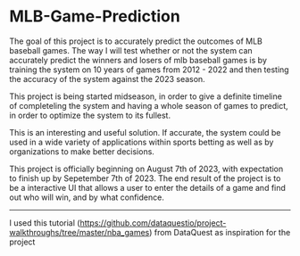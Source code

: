 # MLB-Game-Prediction

The goal of this project is to accurately predict the outcomes of MLB baseball games. The way I will test whether or not the system can accurately predict the winners and losers of mlb baseball games is by training the system on 10 years of games from 2012 - 2022 and then testing the accuracy of the system against the 2023 season. 

This project is being started midseason, in order to give a definite timeline of completeling the system and having a whole season of games to predict, in order to optimize the system to its fullest. 


This is an interesting and useful solution. If accurate, the system could be used in a wide variety of applications within sports betting as well as by organizations to make better decisions. 

This project is officially beginning on August 7th of 2023, with expectation to finish up by Sepetember 7th of 2023. The end result of the project is to be a interactive UI that allows a user to enter the details of a game and find out who will win, and by what confidence. 



--------------------------------------------------------------------------------------------------------------------------------------------------------------------------------------------------------

I used this tutorial (https://github.com/dataquestio/project-walkthroughs/tree/master/nba_games) from DataQuest as inspiration for the project
